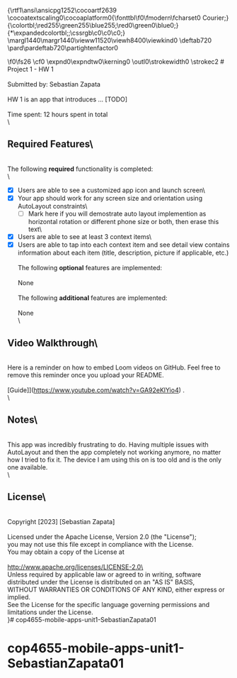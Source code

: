 {\rtf1\ansi\ansicpg1252\cocoartf2639
\cocoatextscaling0\cocoaplatform0{\fonttbl\f0\fmodern\fcharset0 Courier;}
{\colortbl;\red255\green255\blue255;\red0\green0\blue0;}
{\*\expandedcolortbl;;\cssrgb\c0\c0\c0;}
\margl1440\margr1440\vieww11520\viewh8400\viewkind0
\deftab720
\pard\pardeftab720\partightenfactor0

\f0\fs26 \cf0 \expnd0\expndtw0\kerning0
\outl0\strokewidth0 \strokec2 # Project 1 - HW 1\
\
Submitted by: Sebastian Zapata\
\
HW 1 is an app that introduces ... [TODO] \
\
Time spent: 12 hours spent in total\
\
## Required Features\
\
The following **required** functionality is completed:\
\
- [x] Users are able to see a customized app icon and launch screen\
- [x] Your app should work for any screen size and orientation using AutoLayout constraints\
  - [ ] Mark here if you will demostrate auto layout implemention as horizontal rotation or different phone size or both, then erase this text\
- [x] Users are able to see at least 3 context items\
- [x] Users are able to tap into each context item and see detail view contains information about each item (title, description, picture if applicable, etc.)\
 \
The following **optional** features are implemented:\
\
None\
\
The following **additional** features are implemented:\
\
None\
\
## Video Walkthrough\
\
Here is a reminder on how to embed Loom videos on GitHub. Feel free to remove this reminder once you upload your README. \
\
[Guide]](https://www.youtube.com/watch?v=GA92eKlYio4) .\
\
## Notes\
\
This app was incredibly frustrating to do. Having multiple issues with AutoLayout and then the app completely not working anymore, no matter how I tried to fix it. The device I am using this on is too old and is the only one available.\
\
## License\
\
    Copyright [2023] [Sebastian Zapata]\
\
    Licensed under the Apache License, Version 2.0 (the "License");\
    you may not use this file except in compliance with the License.\
    You may obtain a copy of the License at\
\
        http://www.apache.org/licenses/LICENSE-2.0\
\
    Unless required by applicable law or agreed to in writing, software\
    distributed under the License is distributed on an "AS IS" BASIS,\
    WITHOUT WARRANTIES OR CONDITIONS OF ANY KIND, either express or implied.\
    See the License for the specific language governing permissions and\
    limitations under the License.\
}# cop4655-mobile-apps-unit1-SebastianZapata01
# cop4655-mobile-apps-unit1-SebastianZapata01

